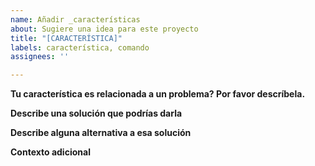 ```yaml
---
name: Añadir _características
about: Sugiere una idea para este proyecto
title: "[CARACTERÍSTICA]"
labels: característica, comando
assignees: ''

---
```


**Tu característica es relacionada a un problema? Por favor descríbela.**


**Describe una solución que podrías darla**


**Describe alguna alternativa a esa solución**


**Contexto adicional**
